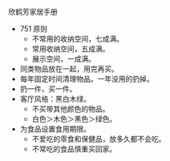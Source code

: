 欣鹤芳家居手册

- 751 原则
	- 不常用的收纳空间，七成满。
	- 常用收纳空间，五成满。
	- 展示空间，一成满。
- 同类物品放在一起，用完再买。
- 每年固定时间清理物品。一年没用的扔掉。
- 扔一件，买一件。
- 客厅风格：黑白木绿。
	- 不买带其他颜色的物品。
	- 白色＞木色＞黑色＞绿色。
- 为食品设置食用期限。
	- 不爱吃的零食和保健品，放多久都不会吃。
	- 不常吃的食品慎重买回家。
